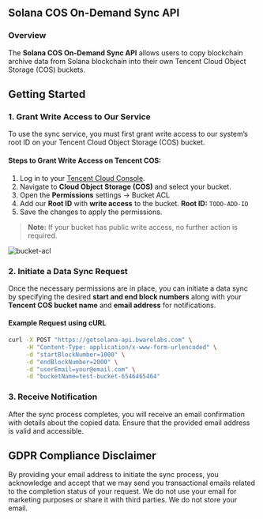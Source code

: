 ## Solana COS On-Demand Sync API

### Overview
The **Solana COS On-Demand Sync API** allows users to copy blockchain archive data from Solana blockchain into their own Tencent Cloud Object Storage (COS) buckets.

## Getting Started

### 1. Grant Write Access to Our Service
To use the sync service, you must first grant write access to our system’s root ID on your Tencent Cloud Object Storage (COS) bucket.

#### Steps to Grant Write Access on Tencent COS:
1. Log in to your [Tencent Cloud Console](https://cloud.tencent.com/).
2. Navigate to **Cloud Object Storage (COS)** and select your bucket.
3. Open the **Permissions** settings -> Bucket ACL
4. Add our **Root ID** with **write access** to the bucket. **Root ID:** `TODO-ADD-ID`
5. Save the changes to apply the permissions.

> **Note:** If your bucket has public write access, no further action is required.

![bucket-acl](https://github.com/user-attachments/assets/20d9567d-6b25-4f66-bdb2-e7580437e38f)

### 2. Initiate a Data Sync Request
Once the necessary permissions are in place, you can initiate a data sync by specifying the desired **start and end block numbers** along with your **Tencent COS bucket name** and **email address** for notifications.

#### Example Request using cURL
```sh
curl -X POST "https://getsolana-api.bwarelabs.com" \
     -H "Content-Type: application/x-www-form-urlencoded" \
     -d "startBlockNumber=1000" \
     -d "endBlockNumber=2000" \
     -d "userEmail=your@email.com" \
     -d "bucketName=test-bucket-6546465464"
```

### 3. Receive Notification
After the sync process completes, you will receive an email confirmation with details about the copied data. Ensure that the provided email address is valid and accessible.

## GDPR Compliance Disclaimer
By providing your email address to initiate the sync process, you acknowledge and accept that we may send you transactional emails related to the completion status of your request. We do not use your email for marketing purposes or share it with third parties. We do not store your email.




